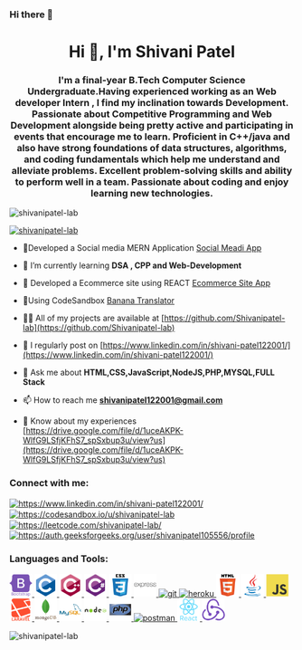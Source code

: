 ### Hi there 👋

<h1 align="center">Hi 👋, I'm Shivani Patel</h1>
<h3 align="center">I'm a final-year B.Tech Computer Science Undergraduate.Having experienced working as an Web developer Intern , I find my inclination towards Development. Passionate about Competitive Programming and Web Development alongside being pretty active and participating in events that encourage me to learn. Proficient in C++/java and also have strong foundations of data structures, algorithms, and coding fundamentals which help me understand and alleviate problems. Excellent problem-solving skills and ability to perform well in a team. Passionate about coding and enjoy learning new technologies.</h3>

<p align="left"> <img src="https://komarev.com/ghpvc/?username=shivanipatel-lab&label=Profile%20views&color=0e75b6&style=flat" alt="shivanipatel-lab" /> </p>

<p align="left"> <a href="https://github.com/ryo-ma/github-profile-trophy"><img src="https://github-profile-trophy.vercel.app/?username=shivanipatel-lab" alt="shivanipatel-lab" /></a> </p>

- 🔭Developed a Social media MERN Application [Social Meadi App](hhttps://shielded-tor-89568.herokuapp.com/)

- 🌱 I’m currently learning **DSA , CPP and Web-Development**

- 👯 Developed a Ecommerce site using REACT [Ecommerce Site App](https://ecommercemernapp.herokuapp.com/)

- 🤝Using CodeSandbox [Banana Translator](https://patelemojifinder.netlify.app/)

- 👨‍💻 All of my projects are available at [https://github.com/Shivanipatel-lab](https://github.com/Shivanipatel-lab)

- 📝 I regularly post on [https://www.linkedin.com/in/shivani-patel122001/](https://www.linkedin.com/in/shivani-patel122001/)

- 💬 Ask me about **HTML,CSS,JavaScript,NodeJS,PHP,MYSQL,FULL Stack**

- 📫 How to reach me **shivanipatel122001@gmail.com**

- 📄 Know about my experiences [https://drive.google.com/file/d/1uceAKPK-WlfG9LSfjKFhS7_spSxbup3u/view?us](https://drive.google.com/file/d/1uceAKPK-WlfG9LSfjKFhS7_spSxbup3u/view?us)

<h3 align="left">Connect with me:</h3>
<p align="left">
<a href="https://linkedin.com/in/https://www.linkedin.com/in/shivani-patel122001/" target="blank"><img align="center" src="https://raw.githubusercontent.com/rahuldkjain/github-profile-readme-generator/master/src/images/icons/Social/linked-in-alt.svg" alt="https://www.linkedin.com/in/shivani-patel122001/" height="30" width="40" /></a>
<a href="https://codesandbox.com/https://codesandbox.io/u/shivanipatel-lab" target="blank"><img align="center" src="https://raw.githubusercontent.com/rahuldkjain/github-profile-readme-generator/master/src/images/icons/Social/codesandbox.svg" alt="https://codesandbox.io/u/shivanipatel-lab" height="30" width="40" /></a>
<a href="https://www.leetcode.com/https://leetcode.com/shivanipatel-lab/" target="blank"><img align="center" src="https://raw.githubusercontent.com/rahuldkjain/github-profile-readme-generator/master/src/images/icons/Social/leet-code.svg" alt="https://leetcode.com/shivanipatel-lab/" height="30" width="40" /></a>
<a href="https://auth.geeksforgeeks.org/user/https://auth.geeksforgeeks.org/user/shivanipatel105556/profile" target="blank"><img align="center" src="https://raw.githubusercontent.com/rahuldkjain/github-profile-readme-generator/master/src/images/icons/Social/geeks-for-geeks.svg" alt="https://auth.geeksforgeeks.org/user/shivanipatel105556/profile" height="30" width="40" /></a>
</p>

<h3 align="left">Languages and Tools:</h3>
<p align="left"> <a href="https://getbootstrap.com" target="_blank" rel="noreferrer"> <img src="https://raw.githubusercontent.com/devicons/devicon/master/icons/bootstrap/bootstrap-plain-wordmark.svg" alt="bootstrap" width="40" height="40"/> </a> <a href="https://www.cprogramming.com/" target="_blank" rel="noreferrer"> <img src="https://raw.githubusercontent.com/devicons/devicon/master/icons/c/c-original.svg" alt="c" width="40" height="40"/> </a> <a href="https://www.w3schools.com/cpp/" target="_blank" rel="noreferrer"> <img src="https://raw.githubusercontent.com/devicons/devicon/master/icons/cplusplus/cplusplus-original.svg" alt="cplusplus" width="40" height="40"/> </a> <a href="https://www.w3schools.com/cs/" target="_blank" rel="noreferrer"> <img src="https://raw.githubusercontent.com/devicons/devicon/master/icons/csharp/csharp-original.svg" alt="csharp" width="40" height="40"/> </a> <a href="https://www.w3schools.com/css/" target="_blank" rel="noreferrer"> <img src="https://raw.githubusercontent.com/devicons/devicon/master/icons/css3/css3-original-wordmark.svg" alt="css3" width="40" height="40"/> </a> <a href="https://expressjs.com" target="_blank" rel="noreferrer"> <img src="https://raw.githubusercontent.com/devicons/devicon/master/icons/express/express-original-wordmark.svg" alt="express" width="40" height="40"/> </a> <a href="https://git-scm.com/" target="_blank" rel="noreferrer"> <img src="https://www.vectorlogo.zone/logos/git-scm/git-scm-icon.svg" alt="git" width="40" height="40"/> </a> <a href="https://heroku.com" target="_blank" rel="noreferrer"> <img src="https://www.vectorlogo.zone/logos/heroku/heroku-icon.svg" alt="heroku" width="40" height="40"/> </a> <a href="https://www.w3.org/html/" target="_blank" rel="noreferrer"> <img src="https://raw.githubusercontent.com/devicons/devicon/master/icons/html5/html5-original-wordmark.svg" alt="html5" width="40" height="40"/> </a> <a href="https://www.java.com" target="_blank" rel="noreferrer"> <img src="https://raw.githubusercontent.com/devicons/devicon/master/icons/java/java-original.svg" alt="java" width="40" height="40"/> </a> <a href="https://developer.mozilla.org/en-US/docs/Web/JavaScript" target="_blank" rel="noreferrer"> <img src="https://raw.githubusercontent.com/devicons/devicon/master/icons/javascript/javascript-original.svg" alt="javascript" width="40" height="40"/> </a> <a href="https://laravel.com/" target="_blank" rel="noreferrer"> <img src="https://raw.githubusercontent.com/devicons/devicon/master/icons/laravel/laravel-plain-wordmark.svg" alt="laravel" width="40" height="40"/> </a> <a href="https://www.mongodb.com/" target="_blank" rel="noreferrer"> <img src="https://raw.githubusercontent.com/devicons/devicon/master/icons/mongodb/mongodb-original-wordmark.svg" alt="mongodb" width="40" height="40"/> </a> <a href="https://www.mysql.com/" target="_blank" rel="noreferrer"> <img src="https://raw.githubusercontent.com/devicons/devicon/master/icons/mysql/mysql-original-wordmark.svg" alt="mysql" width="40" height="40"/> </a> <a href="https://nodejs.org" target="_blank" rel="noreferrer"> <img src="https://raw.githubusercontent.com/devicons/devicon/master/icons/nodejs/nodejs-original-wordmark.svg" alt="nodejs" width="40" height="40"/> </a> <a href="https://www.php.net" target="_blank" rel="noreferrer"> <img src="https://raw.githubusercontent.com/devicons/devicon/master/icons/php/php-original.svg" alt="php" width="40" height="40"/> </a> <a href="https://postman.com" target="_blank" rel="noreferrer"> <img src="https://www.vectorlogo.zone/logos/getpostman/getpostman-icon.svg" alt="postman" width="40" height="40"/> </a> <a href="https://reactjs.org/" target="_blank" rel="noreferrer"> <img src="https://raw.githubusercontent.com/devicons/devicon/master/icons/react/react-original-wordmark.svg" alt="react" width="40" height="40"/> </a> <a href="https://redux.js.org" target="_blank" rel="noreferrer"> <img src="https://raw.githubusercontent.com/devicons/devicon/master/icons/redux/redux-original.svg" alt="redux" width="40" height="40"/> </a> </p>

<p><img align="center" src="https://github-readme-stats.vercel.app/api/top-langs?username=shivanipatel-lab&show_icons=true&locale=en&layout=compact" alt="shivanipatel-lab" /></p>

